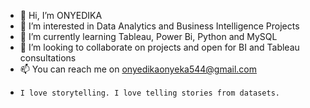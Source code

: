 - 👋 Hi, I’m ONYEDIKA
- 👀 I’m interested in Data Analytics and Business Intelligence Projects
- 🌱 I’m currently learning Tableau, Power Bi, Python and MySQL
- 💞️ I’m looking to collaborate on  projects and open for BI and Tableau consultations
- 📫 You can reach me on onyedikaonyeka544@gmail.com 
-     I love storytelling. I love telling stories from datasets. 
<!---
Dikachim/Dikachim is a ✨ special ✨ repository because its `README.md` (this file) appears on your GitHub profile.
You can click the Preview link to take a look at your changes.
--->
